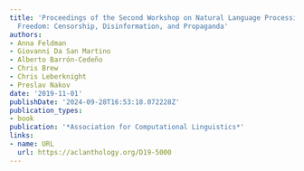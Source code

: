 ```yaml
---
title: 'Proceedings of the Second Workshop on Natural Language Processing for Internet
  Freedom: Censorship, Disinformation, and Propaganda'
authors:
- Anna Feldman
- Giovanni Da San Martino
- Alberto Barrón-Cedeño
- Chris Brew
- Chris Leberknight
- Preslav Nakov
date: '2019-11-01'
publishDate: '2024-09-28T16:53:18.072228Z'
publication_types:
- book
publication: '*Association for Computational Linguistics*'
links:
- name: URL
  url: https://aclanthology.org/D19-5000
---
```

